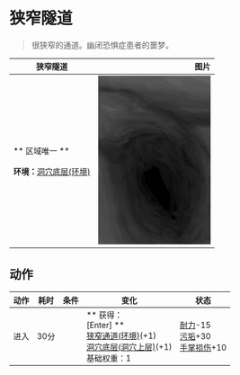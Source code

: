 # 狭窄隧道  
> 很狭窄的通道。幽闭恐惧症患者的噩梦。  
  
  狭窄隧道  |   图片   
 ----  |  ----:   
 ** 区域唯一 **<br><br>**环境：**[洞穴底层(环境)](Env_LowChamber.md)  |  <img decoding="async" src="Sprite/NarrowTunnel.png" href="a.md" style="max-width:300px;max-height:300px;">   
  
## 动作  
动作  |  耗时  |  条件  |  变化  |  状态  
----  |  ----  |  ----  |  ----  |  ----  
进入<br>  |  30分  |    |  ** 获得： **<br>** [Enter]  **<br>  [狭窄通道(环境)](Env_NarrowTunnel.md)(+1)<br>  [洞穴底层(洞穴上层)](NarrowTunnelExit.md)(+1)<br>基础权重：1  |  [耐力](Stamina.md)-15<br>[污垢](Filth.md)+30<br>[手掌损伤](HandDamage.md)+10  


<script>document.title="狭窄隧道 - 卡牌生存百科 Card Survival Wiki";</script>